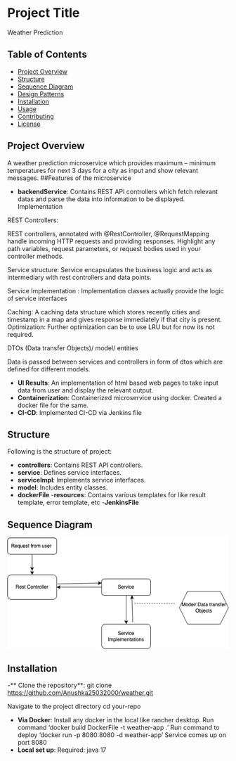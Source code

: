 # Project Title
Weather Prediction


## Table of Contents

- [Project Overview](#project-overview)
- [Structure](#structure)
- [Sequence Diagram](#sequence-diagram)
- [Design Patterns](#design-patterns)
- [Installation](#installation)
- [Usage](#usage)
- [Contributing](#contributing)
- [License](#license)

## Project Overview
A weather prediction microservice which provides maximum – minimum temperatures for next 3 days for a city as input  and show relevant messages.
##Features of the microservice
- **backendService**: Contains REST API controllers which fetch relevant datas and parse the data into information to be displayed. Implementation 

REST Controllers:

REST controllers, annotated with @RestController, @RequestMapping handle incoming HTTP requests and providing responses.
Highlight any path variables, request parameters, or request bodies used in your controller methods.

Service structure:
Service encapsulates the business logic and acts as intermediary with rest controllers and data points.

Service Implementation :
Implementation classes actually provide the logic of service interfaces

Caching:
A caching data structure which stores recently cities and timestamp in a map and gives response immediately if that city is present. Optimization: Further optimization can be to use LRU but for now its not required.

DTOs (Data transfer Objects)/ model/ entities

Data is passed between services and controllers in form of dtos which are defined for different models.

- **UI Results**: An implementation of html based web pages to take input data from user and display the relevant output.
- **Containerization**: Containerized microservice using docker. Created a docker file for the same.
- **CI-CD**: Implemented CI-CD via Jenkins file




## Structure

Following is the structure of project:
- **controllers**: Contains REST API controllers.
- **service**: Defines service interfaces.
- **serviceImpl**: Implements service interfaces.
- **model**: Includes entity classes.
- **dockerFile**
-**resources**: Contains various templates for like result template, error template, etc
-**JenkinsFile**



## Sequence Diagram
![Alt text](project-flowchart.drawio.png?raw=true "Title")
 


## Installation
-** Clone the repository**:
git clone https://github.com/Anushka25032000/weather.git

Navigate to the project directory
cd your-repo

- **Via Docker**: Install any docker in the local like rancher desktop.
Run command ‘docker build DockerFile -t weather-app .’
Run command to deploy ‘docker run -p 8080:8080 -d weather-app’
Service comes up on port 8080
- **Local set up**: Required: java 17
